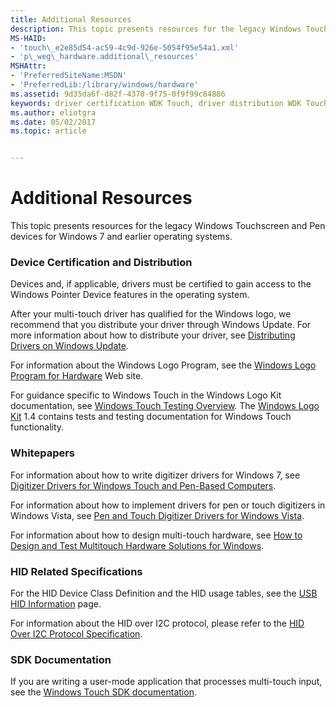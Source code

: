 ```yaml
---
title: Additional Resources
description: This topic presents resources for the legacy Windows Touchscreen and Pen devices for Windows 7 and earlier operating systems.
MS-HAID:
- 'touch\_e2e85d54-ac59-4c9d-926e-5054f95e54a1.xml'
- 'p\_weg\_hardware.additional\_resources'
MSHAttr:
- 'PreferredSiteName:MSDN'
- 'PreferredLib:/library/windows/hardware'
ms.assetid: 9d35da6f-d82f-4370-9f75-0f9f99c84886
keywords: driver certification WDK Touch, driver distribution WDK Touch, Windows Touch WDK, whitepapers, certifying drivers, distributing drivers, HID-related specifications
ms.author: eliotgra
ms.date: 05/02/2017
ms.topic: article


---
```


# Additional Resources


This topic presents resources for the legacy Windows Touchscreen and Pen devices for Windows 7 and earlier operating systems.

### <a href="" id="driver-certification-and-distribution"></a> Device Certification and Distribution

Devices and, if applicable, drivers must be certified to gain access to the Windows Pointer Device features in the operating system.

After your multi-touch driver has qualified for the Windows logo, we recommend that you distribute your driver through Windows Update. For more information about how to distribute your driver, see [Distributing Drivers on Windows Update](http://go.microsoft.com/fwlink/p/?linkid=155090).

For information about the Windows Logo Program, see the [Windows Logo Program for Hardware](http://go.microsoft.com/fwlink/p/?linkid=8772) Web site.

For guidance specific to Windows Touch in the Windows Logo Kit documentation, see [Windows Touch Testing Overview](http://go.microsoft.com/fwlink/p/?linkid=155048). The [Windows Logo Kit](http://go.microsoft.com/fwlink/p/?linkid=139154) 1.4 contains tests and testing documentation for Windows Touch functionality.

### <a href="" id="whitepapers"></a> Whitepapers

For information about how to write digitizer drivers for Windows 7, see [Digitizer Drivers for Windows Touch and Pen-Based Computers](http://go.microsoft.com/fwlink/p/?linkid=155087).

For information about how to implement drivers for pen or touch digitizers in Windows Vista, see [Pen and Touch Digitizer Drivers for Windows Vista](http://go.microsoft.com/fwlink/p/?linkid=155088).

For information about how to design multi-touch hardware, see [How to Design and Test Multitouch Hardware Solutions for Windows](http://go.microsoft.com/fwlink/p/?linkid=155089).

### <a href="" id="hid-related-specifications"></a> HID Related Specifications

For the HID Device Class Definition and the HID usage tables, see the [USB HID Information](http://go.microsoft.com/fwlink/p/?linkid=155096) page.

For information about the HID over I2C protocol, please refer to the [HID Over I2C Protocol Specification](http://msdn.microsoft.com/library/windows/hardware/hh852380).

### <a href="" id="sdk-documentation"></a> SDK Documentation

If you are writing a user-mode application that processes multi-touch input, see the [Windows Touch SDK documentation](http://go.microsoft.com/fwlink/p/?linkid=155066).

 

 






